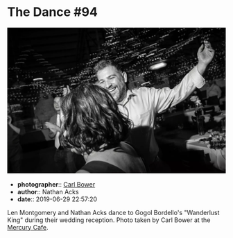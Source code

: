 # The Dance \#94

![Len Montgomery and Nathan Acks dance](assets/2019-06-29-set-4-the-dance-94.webp)

* **photographer**:: [Carl Bower](https://carlbowerphotos.com)
* **author**:: Nathan Acks
* **date**:: 2019-06-29 22:57:20

Len Montgomery and Nathan Acks dance to Gogol Bordello's "Wanderlust King" during their wedding reception. Photo taken by Carl Bower at the [Mercury Cafe](http://mercurycafe.com).
